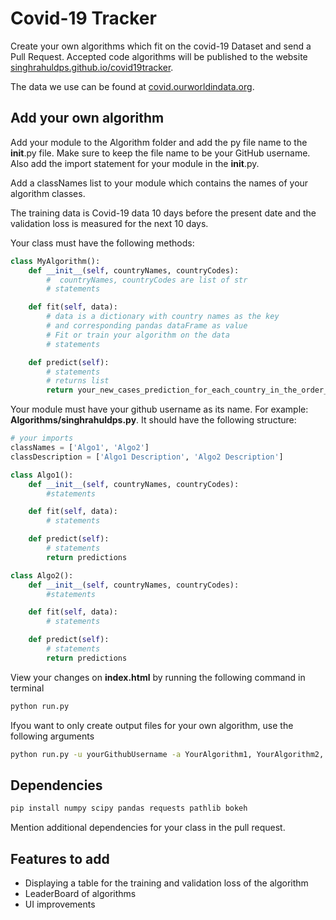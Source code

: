 # Covid-19 Tracker

Create your own algorithms which fit on the covid-19 Dataset and send a Pull Request. Accepted code algorithms will be published to the website [singhrahuldps.github.io/covid19tracker](https://singhrahuldps.github.io/covid19tracker).

The data we use can be found at [covid.ourworldindata.org](https://covid.ourworldindata.org/data/owid-covid-data.csv).

## Add your own algorithm

Add your module to the Algorithm folder and add the py file name to the __init__.py file. Make sure to keep the file name to be your GitHub username. Also add the import statement for your module in the __init__.py.

Add a classNames list to your module which contains the names of your algorithm classes.

The training data is Covid-19 data 10 days before the present date and the validation loss is measured for the next 10 days.

Your class must have the following methods:

```python
class MyAlgorithm():
    def __init__(self, countryNames, countryCodes):
        #  countryNames, countryCodes are list of str
        # statements

    def fit(self, data):
        # data is a dictionary with country names as the key
        # and corresponding pandas dataFrame as value
        # Fit or train your algorithm on the data
        # statements

    def predict(self):
        # statements
        # returns list
        return your_new_cases_prediction_for_each_country_in_the_order_of_country_names
```

Your module must have your github username as its name. For example: **Algorithms/singhrahuldps.py**. It should have the following structure:

```python
# your imports
classNames = ['Algo1', 'Algo2']
classDescription = ['Algo1 Description', 'Algo2 Description']

class Algo1():
    def __init__(self, countryNames, countryCodes):
        #statements

    def fit(self, data):
        # statements

    def predict(self):
        # statements
        return predictions

class Algo2():
    def __init__(self, countryNames, countryCodes):
        #statements

    def fit(self, data):
        # statements

    def predict(self):
        # statements
        return predictions
```

View your changes on **index.html** by running the following command in terminal

```bash
python run.py
```

Ifyou want to only create output files for your own algorithm, use the following arguments

```bash
python run.py -u yourGithubUsername -a YourAlgorithm1, YourAlgorithm2, YourAlgorithm3
```

## Dependencies

```bash
pip install numpy scipy pandas requests pathlib bokeh
```

Mention additional dependencies for your class in the pull request.

## Features to add

* Displaying a table for the training and validation loss of the algorithm
* LeaderBoard of algorithms
* UI improvements
